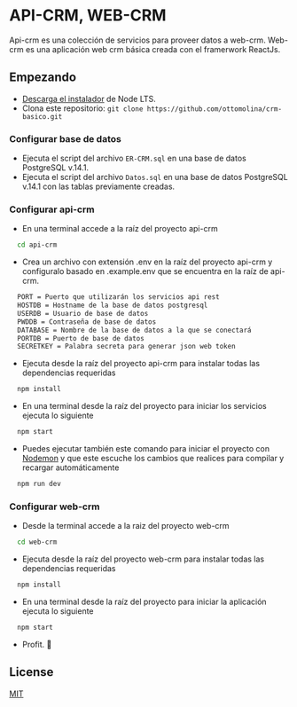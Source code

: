 # API-CRM, WEB-CRM

Api-crm es una colección de servicios para proveer datos a web-crm.
Web-crm es una aplicación web crm básica creada con el framerwork ReactJs.

## Empezando

* [Descarga el instalador](https://nodejs.org/) de Node LTS.
* Clona este repositorio:  `git clone https://github.com/ottomolina/crm-basico.git`

### Configurar base de datos
* Ejecuta el script del archivo `ER-CRM.sql` en una base de datos PostgreSQL v.14.1.
* Ejecuta el script del archivo `Datos.sql` en una base de datos PostgreSQL v.14.1 con las tablas previamente creadas.

### Configurar api-crm
* En una terminal accede a la raíz del proyecto api-crm
```bash
  cd api-crm
```
* Crea un archivo con extensión .env en la raíz del proyecto api-crm y configuralo basado en .example.env que se encuentra en la raíz de api-crm.
```bash
  PORT = Puerto que utilizarán los servicios api rest
  HOSTDB = Hostname de la base de datos postgresql
  USERDB = Usuario de base de datos
  PWDDB = Contraseña de base de datos
  DATABASE = Nombre de la base de datos a la que se conectará
  PORTDB = Puerto de base de datos
  SECRETKEY = Palabra secreta para generar json web token
```
* Ejecuta desde la raíz del proyecto api-crm para instalar todas las dependencias requeridas
```bash
  npm install
```
* En una terminal desde la raíz del proyecto para iniciar los servicios ejecuta lo siguiente
```bash
  npm start
```
* Puedes ejecutar también este comando para iniciar el proyecto con [Nodemon](https://nodemon.io) y que este escuche los cambios que realices para compilar y recargar automáticamente
```bash
  npm run dev
```

### Configurar web-crm

* Desde la terminal accede a la raiz del proyecto web-crm
```bash
  cd web-crm
```
* Ejecuta desde la raíz del proyecto web-crm para instalar todas las dependencias requeridas
```bash
  npm install
```
* En una terminal desde la raíz del proyecto para iniciar la aplicación ejecuta lo siguiente
```bash
  npm start
```
* Profit. :tada:

## License
[MIT](https://choosealicense.com/licenses/mit/)
